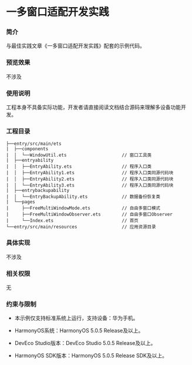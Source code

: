 # 一多窗口适配开发实践

### 简介
与最佳实践文章《一多窗口适配开发实践》配套的示例代码。

### 预览效果
不涉及

### 使用说明
工程本身不具备实际功能，开发者请直接阅读文档结合源码来理解多设备功能开发。

### 工程目录

```
├──entry/src/main/ets
|  ├──components                        
|  │  └──WindowUtil.ets                     // 窗口工具类
|  ├──entryability                        
|  │  ├──EntryAbility.ets                   // 程序入口类
|  │  ├──EntryAbility1.ets                  // 程序入口类同源代码块
|  │  ├──EntryAbility2.ets                  // 程序入口类同源代码块
|  │  └──EntryAbility3.ets                  // 程序入口类同源代码块
|  ├──entrybackupability                  
|  │  └──EntryBackupAbility.ets             // 数据备份恢复类
|  └──pages
|     ├──FreeMultiWindowMode.ets            // 自由多窗口模式
|     ├──FreeMultiWindowObserver.ets        // 自由多窗口Observer
|     └──Index.ets                          // 首页
└──entry/src/main/resources                 // 应用资源目录
```

### 具体实现
不涉及

### 相关权限
无

### 约束与限制
* 本示例仅支持标准系统上运行，支持设备：华为手机。

* HarmonyOS系统：HarmonyOS 5.0.5 Release及以上。

* DevEco Studio版本：DevEco Studio 5.0.5 Release及以上。

* HarmonyOS SDK版本：HarmonyOS 5.0.5 Release SDK及以上。
